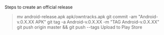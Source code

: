 Steps to create an official release
> mv android-release.apk apk/owntracks.apk
> git commit -am "Android-v.0.X.XX APK"
> git tag -a Android-v.0.X.XX -m "TAG Android-v.0.X.XX"
> git push origin master && git push --tags
> Upload to Play Store 
